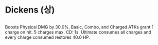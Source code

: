 # Dickens (상)

##

Boosts Physical DMG by 30.0%. Basic, Combo, and Charged ATKs grant 1 charge on hit. 5 charges max. CD: 1s. Ultimate consumes all charges and every charge consumed restores 40.0 HP.
